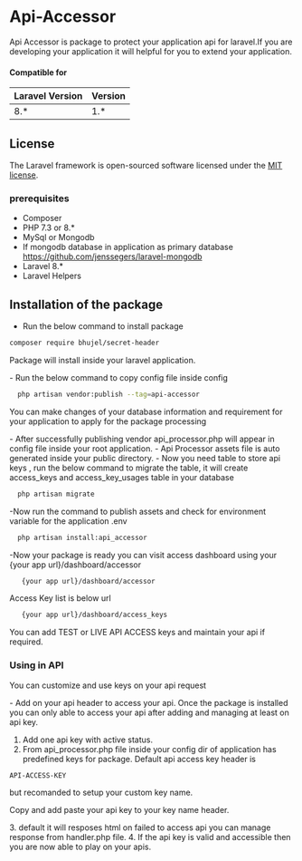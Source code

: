  
# Api-Accessor
Api Accessor is package to protect your application api for laravel.If you are developing your application  it will helpful for you to extend your application. 

<h4><strong>Compatible for </strong></h4>
<table class="table table-bordered">
    <thead>
        <tr>
            <th>Laravel Version </th>
            <th>Version</th>
        </tr>
    </thead>
    <tbody>
        <tr>
            <td>8.*</td>
            <td>1.*</td>
        </tr>
    </tbody>
</table>

## License

The Laravel framework is open-sourced software licensed under the [MIT license](https://opensource.org/licenses/MIT).

### prerequisites
- Composer 
- PHP 7.3 or 8.*
- MySql or Mongodb 
- If  mongodb database in application as primary  database  <a href="https://github.com/jenssegers/laravel-mongodb">https://github.com/jenssegers/laravel-mongodb</a> 
- Laravel 8.*
- Laravel Helpers

## Installation of the package 
- Run the below command to install package  
```bash 
composer require bhujel/secret-header
```
<p>Package will install  inside your laravel application.</p>
- Run the below command to copy config file inside  config 

```bash 
  php artisan vendor:publish --tag=api-accessor
```
<p> You can make changes of your database information and requirement for your application to   apply for the package processing </p>
- After successfully publishing vendor api_processor.php will appear in config file inside your root application. 
- Api Processor assets file is auto generated inside your public directory. 
- Now you need table  to store api keys , run the below command to migrate the table, it will create access_keys and access_key_usages table in your database 

```bash 
  php artisan migrate
```

-Now run the command  to publish assets and  check for environment variable for the application .env
```bash 
  php artisan install:api_accessor
```
-Now your package is ready  you can visit access dashboard using  your {your app url}/dashboard/accessor

```bash 
   {your app url}/dashboard/accessor
```
<p>Access Key list is below url</p> 

```bash 
   {your app url}/dashboard/access_keys
```

<p> You can add TEST or LIVE API ACCESS keys and maintain your api if required.</p>


### Using  in API 
<p> You can customize and use keys on your api request</p>
- Add on your api header to access your api. Once the package is installed you can only able to access your api  after adding and managing at least on api key. 

1. Add one api key with active status. 
2. From api_processor.php file inside your config dir of application has predefined keys for package. Default api access key header is 
```bash 
API-ACCESS-KEY 
```
<p> but recomanded to setup your custom key name.</p>
<p> Copy and add paste your api key to your key name header. </p>
3. default it will resposes html on failed to access api  you can  manage response from handler.php file. 
4. If the api key is valid and accessible then you are now able to play on your apis.
